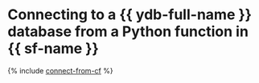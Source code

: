 # Connecting to a {{ ydb-full-name }} database from a Python function in {{ sf-name }}

{% include [connect-from-cf](../../_includes/solutions/connect-from-cf.md) %}
